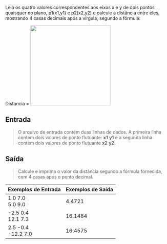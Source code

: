 Leia os quatro valores correspondentes aos eixos x e y de dois pontos quaisquer no plano, p1(x1,y1) e p2(x2,y2) e calcule a distância entre eles, mostrando 4 casas decimais após a vírgula, segundo a fórmula:

Distancia = <img aling="center" width="250" src="https://resources.beecrowd.com.br/gallery/images/problems/UOJ_1015.png" />


## Entrada
> O arquivo de entrada contém duas linhas de dados. A primeira linha contém dois valores de ponto flutuante: **x1** **y1** e a segunda linha contém dois valores de ponto flutuante **x2** **y2**.


## Saída
> Calcule e imprima o valor da distância segundo a fórmula fornecida, com 4 casas após o ponto decimal.



| Exemplos de Entrada	      | Exemplos de Saída |
|---------------------------|-------------------|
| 1.0 7.0<br/>5.0 9.0       | 4.4721            |
| -2.5 0.4<br/>12.1 7.3     | 16.1484           |
| 2.5 -0.4<br/>-12.2 7.0    | 16.4575           |